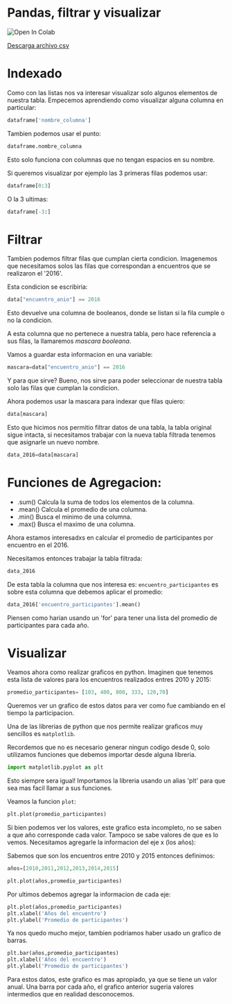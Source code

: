 # Pandas, filtrar y visualizar



![Open In Colab](https://drive.google.com/file/d/1PP3mCBeLQeHFsg3Xi36N5VHeqyalThyl/view?usp=sharing)

[Descarga archivo csv](https://drive.google.com/file/d/1vH2ym59HCkPSgt40f5cdy5sTSaz0CFUF/view?usp=sharing)

# Indexado

Como con las listas nos va interesar visualizar solo algunos elementos de nuestra tabla. Empecemos aprendiendo como visualizar alguna columna en particular:


```python
dataframe['nombre_columna']
```

Tambien podemos usar el punto:

```python
dataframe.nombre_columna
```

Esto solo funciona con columnas que no tengan espacios en su nombre.

Si queremos visualizar por ejemplo las 3 primeras filas podemos usar:

```python
dataframe[0:3]
```
O la 3 ultimas:

```python
dataframe[-3:]
```

# Filtrar

Tambien podemos filtrar filas que cumplan cierta condicion. Imagenemos que necesitamos solos las filas que correspondan a encuentros que se realizaron el '2016'.

Esta condicion se escribiria:

```python
data["encuentro_anio"] == 2016
```

Esto devuelve una columna de booleanos, donde se listan si la fila cumple o no la condicion.

A esta columna que no pertenece a nuestra tabla, pero hace referencia a sus filas, la llamaremos *mascara booleana*. 

Vamos a guardar esta informacion en una variable:

```python
mascara=data["encuentro_anio"] == 2016
```

Y para que sirve? Bueno, nos sirve para poder seleccionar de nuestra tabla solo las filas que cumplan la condicion.

Ahora podemos usar la mascara para indexar que filas quiero:

```python
data[mascara]
``` 
Esto que hicimos nos permitio filtrar datos de una tabla, la tabla original sigue intacta, si necesitamos trabajar con la nueva tabla filtrada tenemos que asignarle un nuevo nombre.

```python
data_2016=data[mascara]
``` 

# Funciones de Agregacion:

- .sum() Calcula la suma de todos los elementos de la columna.
- .mean() Calcula el promedio de una columna.
- .min()  Busca el minimo de una columna.
- .max()  Busca el maximo de una columna.

Ahora estamos interesadxs en calcular el promedio de participantes por encuentro en el 2016.

Necesitamos entonces trabajar la tabla filtrada:

```python
data_2016
```

De esta tabla la columna que nos interesa es: `encuentro_participantes` es sobre esta columna que debemos aplicar el promedio:

```python
data_2016['encuentro_participantes'].mean()
```
Piensen como harian usando un 'for' para tener una lista del promedio de participantes para cada año.

# Visualizar



Veamos ahora como realizar graficos en python. Imaginen que tenemos esta lista de valores para los encuentros realizados entres 2010 y 2015:

```python
promedio_participantes= [103, 400, 800, 333, 120,70]
```

Queremos ver un grafico de estos datos para ver como fue cambiando en el tiempo la participacion.

Una de las librerias de python que nos permite realizar graficos muy sencillos es `matplotlib`.

Recordemos que no es necesario generar ningun codigo desde 0, solo utilizamos funciones que debemos importar desde alguna libreria.

```python
import matplotlib.pyplot as plt
```

Esto siempre sera igual! Importamos la libreria usando un alias 'plt' para que sea mas facil llamar a sus funciones.

Veamos la funcion `plot`:

```python
plt.plot(promedio_participantes)
```

Si bien podemos ver los valores, este grafico esta incompleto, no se saben a que año corresponde cada valor. Tampoco se sabe valores de que es lo vemos. Necesitamos agregarle la informacion del eje x (los años):

Sabemos que son los encuentros entre 2010 y 2015 entonces definimos:

```python
años=[2010,2011,2012,2013,2014,2015]
```
```python
plt.plot(años,promedio_participantes)
```

Por ultimos debemos agregar la informacion de cada eje:

```python
plt.plot(años,promedio_participantes)
plt.xlabel('Años del encuentro')
plt.ylabel('Promedio de participantes')
```

Ya nos quedo mucho mejor, tambien podriamos haber usado un grafico de barras. 


```python
plt.bar(años,promedio_participantes)
plt.xlabel('Años del encuentro')
plt.ylabel('Promedio de participantes')
```

Para estos datos, este grafico es mas apropiado, ya que se tiene un valor anual. Una barra por cada año, el grafico anterior sugeria valores intermedios que en realidad desconocemos.
